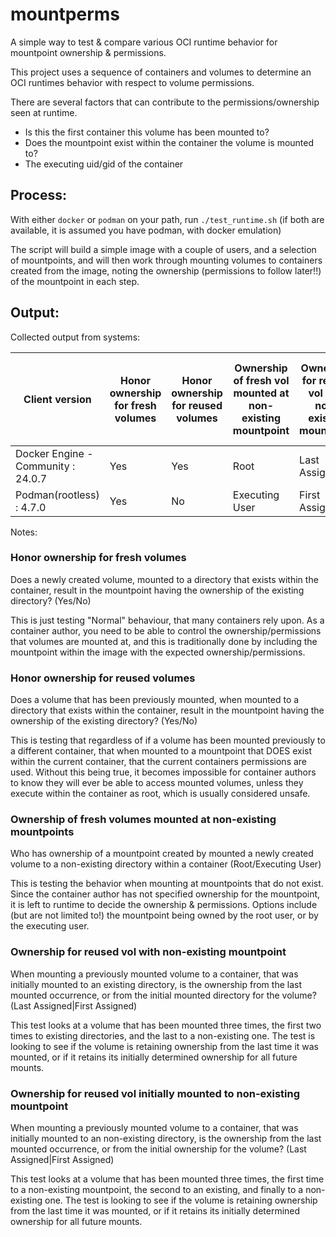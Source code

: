 # mountperms
A simple way to test &amp; compare various OCI runtime behavior for mountpoint ownership &amp; permissions.


This project uses a sequence of containers and volumes to determine an OCI runtimes behavior with respect to volume permissions.

There are several factors that can contribute to the permissions/ownership seen at runtime. 

- Is this the first container this volume has been mounted to?
- Does the mountpoint exist within the container the volume is mounted to?
- The executing uid/gid of the container


## Process:

With either `docker` or `podman` on your path, run `./test_runtime.sh` (if both are available, it is assumed you have podman, with docker emulation)

The script will build a simple image with a couple of users, and a selection of mountpoints, and will then work through mounting volumes to containers created from the image, noting the ownership (permissions to follow later!!) of the mountpoint in each step.


## Output:

Collected output from systems:

| Client version | Honor ownership for fresh volumes | Honor ownership for reused volumes | Ownership of fresh vol mounted at non-existing mountpoint | Ownership for reused vol with non-existing mountpoint | Ownership for reused vol initially mounted to non-existing mountpoint |
| --- | --- | --- | --- | --- | --- |
| Docker Engine - Community : 24.0.7 | Yes | Yes | Root           | Last Assigned  | Last Assigned  |
| Podman(rootless) : 4.7.0           | Yes | No  | Executing User | First Assigned | First Assigned |

Notes:
### Honor ownership for fresh volumes
Does a newly created volume, mounted to a directory that exists within the container, result in the mountpoint having the ownership of the existing directory? (Yes/No)

This is just testing "Normal" behaviour, that many containers rely upon. As a container author, you need to be able to control the ownership/permissions that volumes are mounted at, and this is traditionally done by including the mountpoint within the image with the expected ownership/permissions.
 
### Honor ownership for reused volumes
Does a volume that has been previously mounted, when mounted to a directory that exists within the container, result in the mountpoint having the ownership of the existing directory? (Yes/No)

This is testing that regardless of if a volume has been mounted previously to a different container, that when mounted to a mountpoint that DOES exist within the current container, that the current containers permissions are used. Without this being true, it becomes impossible for container authors to know they will ever be able to access mounted volumes, unless they execute within the container as root, which is usually considered unsafe.

### Ownership of fresh volumes mounted at non-existing mountpoints
Who has ownership of a mountpoint created by mounted a newly created volume to a non-existing directory within a container (Root/Executing User)

This is testing the behavior when mounting at mountpoints that do not exist. Since the container author has not specified ownership for the mountpoint, it is left to runtime to decide the ownership & permissions. Options include (but are not limited to!) the mountpoint being owned by the root user, or by the executing user.

### Ownership for reused vol with non-existing mountpoint
When mounting a previously mounted volume to a container, that was initially mounted to an existing directory, is the ownership from the last mounted occurrence, or from the initial mounted directory for the volume? (Last Assigned|First Assigned)

This test looks at a volume that has been mounted three times, the first two times to existing directories, and the last to a non-existing one. The test is looking to see if the volume is retaining ownership from the last time it was mounted, or if it retains its initially determined ownership for all future mounts. 

### Ownership for reused vol initially mounted to non-existing mountpoint
When mounting a previously mounted volume to a container, that was initially mounted to an non-existing directory, is the ownership from the last mounted occurrence, or from the initial ownership for the volume? (Last Assigned|First Assigned)

This test looks at a volume that has been mounted three times, the first time to a non-existing mountpoint, the second to an existing, and finally to a non-existing one. The test is looking to see if the volume is retaining ownership from the last time it was mounted, or if it retains its initially determined ownership for all future mounts.